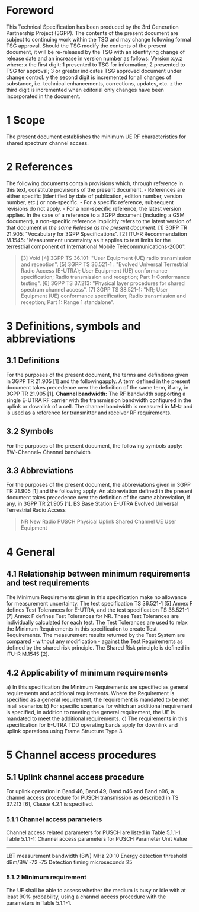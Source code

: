 # Foreword
This Technical Specification has been produced by the 3rd Generation
Partnership Project (3GPP).
The contents of the present document are subject to continuing work within the
TSG and may change following formal TSG approval. Should the TSG modify the
contents of the present document, it will be re-released by the TSG with an
identifying change of release date and an increase in version number as
follows:
Version x.y.z
where:
x the first digit:
1 presented to TSG for information;
2 presented to TSG for approval;
3 or greater indicates TSG approved document under change control.
y the second digit is incremented for all changes of substance, i.e. technical
enhancements, corrections, updates, etc.
z the third digit is incremented when editorial only changes have been
incorporated in the document.
# 1 Scope
The present document establishes the minimum UE RF characteristics for shared
spectrum channel access.
# 2 References
The following documents contain provisions which, through reference in this
text, constitute provisions of the present document.
\- References are either specific (identified by date of publication, edition
number, version number, etc.) or non‑specific.
\- For a specific reference, subsequent revisions do not apply.
\- For a non-specific reference, the latest version applies. In the case of a
reference to a 3GPP document (including a GSM document), a non-specific
reference implicitly refers to the latest version of that document _in the
same Release as the present document_.
[1] 3GPP TR 21.905: \"Vocabulary for 3GPP Specifications\".
[2] ITU-R Recommendation M.1545: \"Measurement uncertainty as it applies to
test limits for the terrestrial component of International Mobile
Telecommunications-2000\".
> [3] Void
[4] 3GPP TS 36.101: \"User Equipment (UE) radio transmission and reception\".
> [5] 3GPP TS 36.521-1 : \"Evolved Universal Terrestrial Radio Access
> (E-UTRA); User Equipment (UE) conformance specification; Radio transmission
> and reception; Part 1: Conformance testing\".
[6] 3GPP TS 37.213: \"Physical layer procedures for shared spectrum channel
access\".
> [7] 3GPP TS 38.521-1: \"NR; User Equipment (UE) conformance specification;
> Radio transmission and reception; Part 1: Range 1 standalone\".
# 3 Definitions, symbols and abbreviations
## 3.1 Definitions
For the purposes of the present document, the terms and definitions given in
3GPP TR 21.905 [1] and the followingapply. A term defined in the present
document takes precedence over the definition of the same term, if any, in
3GPP TR 21.905 [1].
**Channel bandwidth:** The RF bandwidth supporting a single E-UTRA RF carrier
with the transmission bandwidth configured in the uplink or downlink of a
cell. The channel bandwidth is measured in MHz and is used as a reference for
transmitter and receiver RF requirements.
## 3.2 Symbols
For the purposes of the present document, the following symbols apply:
BW~Channel~ Channel bandwidth
## 3.3 Abbreviations
For the purposes of the present document, the abbreviations given in 3GPP TR
21.905 [1] and the following apply. An abbreviation defined in the present
document takes precedence over the definition of the same abbreviation, if
any, in 3GPP TR 21.905 [1].
BS Base Station
E-UTRA Evolved Universal Terrestrial Radio Access
> NR New Radio
PUSCH Physical Uplink Shared Channel
UE User Equipment
# 4 General
## 4.1 Relationship between minimum requirements and test requirements
The Minimum Requirements given in this specification make no allowance for
measurement uncertainty. The test specification TS 36.521-1 [5] Annex F
defines Test Tolerances for E-UTRA, and the test specification TS 38.521-1 [7]
Annex F defines Test Tolerances for NR. These Test Tolerances are individually
calculated for each test. The Test Tolerances are used to relax the Minimum
Requirements in this specification to create Test Requirements.
The measurement results returned by the Test System are compared - without any
modification - against the Test Requirements as defined by the shared risk
principle.
The Shared Risk principle is defined in ITU-R M.1545 [2].
## 4.2 Applicability of minimum requirements
a) In this specification the Minimum Requirements are specified as general
requirements and additional requirements. Where the Requirement is specified
as a general requirement, the requirement is mandated to be met in all
scenarios
b) For specific scenarios for which an additional requirement is specified, in
addition to meeting the general requirement, the UE is mandated to meet the
additional requirements.
c) The requirements in this specification for E-UTRA TDD operating bands apply
for downlink and uplink operations using Frame Structure Type 3.
# 5 Channel access procedures
## 5.1 Uplink channel access procedure
For uplink operation in Band 46, Band 49, Band n46 and Band n96, a channel
access procedure for PUSCH transmission as described in TS 37.213 [6], Clause
4.2.1 is specified.
### 5.1.1 Channel access parameters
Channel access related parameters for PUSCH are listed in Table 5.1.1-1.
Table 5.1.1-1: Channel access parameters for PUSCH
Parameter Unit Value
* * *
LBT measurement bandwidth (BW) MHz 20 10 Energy detection threshold dBm/BW -72
-75 Detection timing microseconds 25
### 5.1.2 Minimum requirement
The UE shall be able to assess whether the medium is busy or idle with at
least 90% probability, using a channel access procedure with the parameters in
Table 5.1.1-1.
#